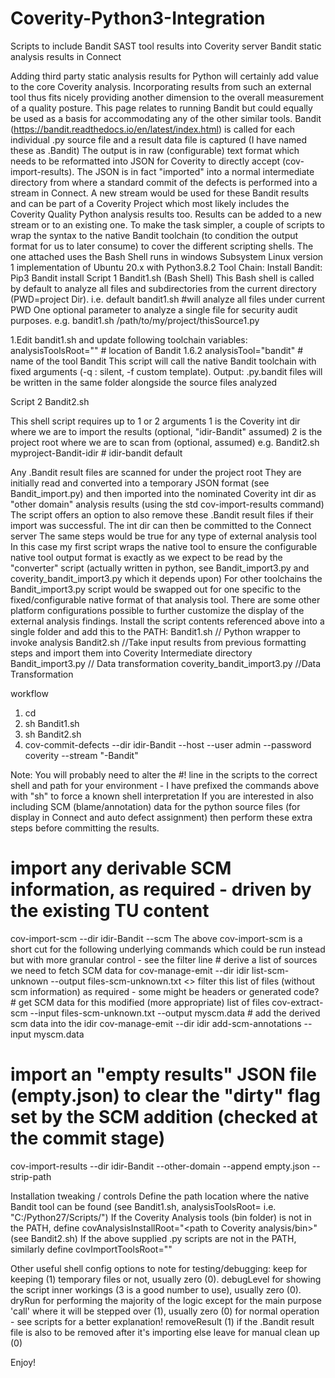 # Coverity-Python3-Integration
Scripts to include Bandit SAST tool results into Coverity server
Bandit static analysis results in Connect

Adding third party static analysis results for Python will certainly add value to the core Coverity analysis.
Incorporating results from such an external tool thus fits nicely providing another dimension to the overall measurement of a quality posture.
This page relates to running Bandit but could equally be used as a basis for accommodating any of the other similar tools.
Bandit (https://bandit.readthedocs.io/en/latest/index.html) is called for each individual .py source file and a result data file is captured (I have named these as .Bandit)
The output is in raw (configurable) text format which needs to be reformatted into JSON for Coverity to directly accept (cov-import-results).
The JSON is in fact "imported" into a normal intermediate directory from where a standard commit of the defects is performed into a stream in Connect.
A new stream would be used for these Bandit results and can be part of a Coverity Project which most likely includes the Coverity Quality Python analysis results too. 
Results can be added to a new stream or to an existing one.
To make the task simpler, a couple of scripts to wrap the syntax to the native Bandit toolchain (to condition the output format for us to later consume) to cover the different scripting shells.
The one attached uses the Bash Shell runs in windows Subsystem Linux version 1 implementation of Ubuntu 20.x with Python3.8.2
Tool Chain:
Install Bandit:
Pip3 Bandit install
Script 1   Bandit1.sh  (Bash Shell)
This Bash shell is called by default to analyze all files and subdirectories from the current directory (PWD=project Dir).
i.e. default bandit1.sh  #will analyze all files under current PWD
One optional parameter to analyze a single file for security audit purposes.
 e.g.    bandit1.sh /path/to/my/project/thisSource1.py


1.Edit bandit1.sh and update following toolchain variables:
analysisToolsRoot=""   # location of Bandit 1.6.2
analysisTool="bandit"   # name of the tool Bandit
This script will call the native Bandit toolchain with fixed arguments (-q : silent, -f custom template).
Output:
.py.bandit files will be written in the same folder alongside the source files analyzed 
  
Script 2   Bandit2.sh
 
This shell script requires up to 1 or 2 arguments
1              is the Coverity  int dir where we are to import the  results (optional, "idir-Bandit" assumed)
2              is the project root where we are to scan from (optional, <current folder> assumed)
e.g. Bandit2.sh myproject-Bandit-idir # idir-bandit default
 
Any .Bandit result files are scanned for under the project root
They are initially read and converted into a temporary JSON format (see Bandit_import.py) and then imported into the nominated Coverity int dir as "other domain" analysis results (using the std cov-import-results command)
The script offers an option to also remove these .Bandit result files if their import was successful.
 The int dir can then be committed to the Connect server
 The same steps would be true for any type of external analysis tool 
In this case my first script wraps the native tool to ensure the configurable native tool output format is exactly as we expect to be read by the "converter" script (actually written in python, see Bandit_import3.py and coverity_bandit_import3.py which it depends upon)
For other toolchains the Bandit_import3.py script would be swapped out for one specific to the fixed/configurable native format of that analysis tool.
There are some other platform configurations possible to further customize the display of the external analysis findings. 
Install the script contents referenced above into a single folder and add this to the PATH:
Bandit1.sh  // Python wrapper to invoke analysis
Bandit2.sh   //Take input results from previous formatting steps and import them into Coverity Intermediate directory
Bandit_import3.py   // Data transformation
coverity_bandit_import3.py  //Data Transformation
 
workflow
1.	cd <your project root>
2.	sh Bandit1.sh
3.	sh Bandit2.sh
4.	cov-commit-defects --dir idir-Bandit --host <host> --user admin --password coverity --stream "<project>-Bandit"
 
Note:
You will probably need to alter the #! line in the scripts to the correct shell and path for your environment - I have prefixed the commands above with "sh" to force a known shell interpretation
 If you are interested in also including SCM (blame/annotation) data for the python source files (for display in Connect and auto defect assignment) then perform these extra steps before committing the results.
  # import any derivable SCM information, as required - driven by the existing TU content
  cov-import-scm  --dir idir-Bandit  --scm <scm tool name>
The above cov-import-scm is a short cut for the following underlying commands which could be run instead but with more granular control - see the filter line
      # derive a list of sources we need to fetch SCM data for
      cov-manage-emit --dir idir list-scm-unknown --output files-scm-unknown.txt
      <<TODO>>  filter this list of files (without scm information) as required - some might be headers or generated code?
      # get SCM data for this modified (more appropriate) list of files
      cov-extract-scm --input files-scm-unknown.txt --output myscm.data
      # add the derived scm data into the idir
      cov-manage-emit --dir idir add-scm-annotations --input myscm.data
 
# import an "empty results" JSON file (empty.json) to clear the "dirty" flag set by the SCM addition (checked at the commit stage)
cov-import-results  --dir idir-Bandit  --other-domain  --append empty.json  --strip-path <project root>
 
Installation tweaking / controls 
Define the path location where the native Bandit tool can be found (see Bandit1.sh,  analysisToolsRoot= i.e. "C:/Python27/Scripts/")
If the Coverity Analysis tools (bin folder) is not in the PATH, define covAnalysisInstallRoot="<path to Coverity analysis/bin>" (see Bandit2.sh)
If the above supplied .py scripts are not in the PATH, similarly define covImportToolsRoot="<path to import scripts>"
 
Other useful shell config options to note for testing/debugging:
keep                                   for keeping (1) temporary files or not, usually zero (0).
debugLevel                        for showing the script inner workings (3 is a good number to use), usually zero (0).
dryRun                               for performing the majority of the logic except for the main purpose 'call' where it will be stepped over (1), usually zero (0) for normal operation - see scripts for a better explanation!
removeResult                     (1) if the .Bandit result file is also to be removed after it's importing else leave for manual clean up (0)
 
Enjoy!



